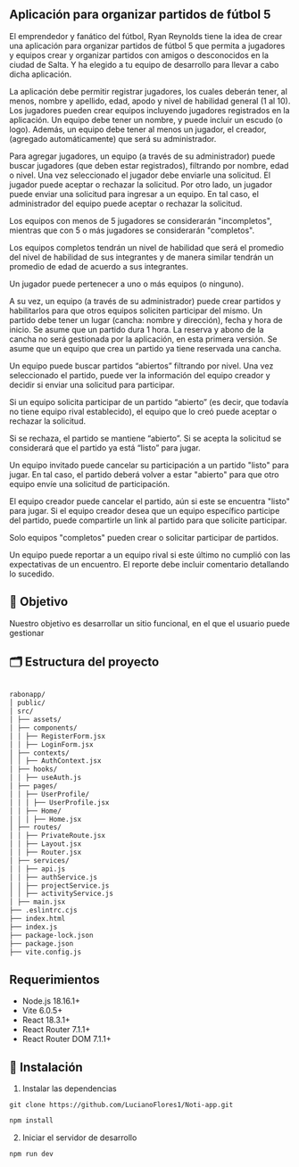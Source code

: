 ## Aplicación para organizar partidos de fútbol 5

El emprendedor y fanático del fútbol, Ryan Reynolds tiene la idea de crear una aplicación
para organizar partidos de fútbol 5 que permita a jugadores y equipos crear y organizar
partidos con amigos o desconocidos en la ciudad de Salta. Y ha elegido a tu equipo de
desarrollo para llevar a cabo dicha aplicación.

La aplicación debe permitir registrar jugadores, los cuales deberán tener, al menos, nombre
y apellido, edad, apodo y nivel de habilidad general (1 al 10).
Los jugadores pueden crear equipos incluyendo jugadores registrados en la aplicación. Un
equipo debe tener un nombre, y puede incluir un escudo (o logo). Además, un equipo debe
tener al menos un jugador, el creador, (agregado automáticamente) que será su
administrador.

Para agregar jugadores, un equipo (a través de su administrador) puede buscar jugadores
(que deben estar registrados), filtrando por nombre, edad o nivel. Una vez seleccionado el
jugador debe enviarle una solicitud. El jugador puede aceptar o rechazar la solicitud.
Por otro lado, un jugador puede enviar una solicitud para ingresar a un equipo. En tal caso,
el administrador del equipo puede aceptar o rechazar la solicitud.

Los equipos con menos de 5 jugadores se considerarán "incompletos", mientras que con 5
o más jugadores se considerarán "completos".

Los equipos completos tendrán un nivel de habilidad que será el promedio del nivel de
habilidad de sus integrantes y de manera similar tendrán un promedio de edad de acuerdo
a sus integrantes.

Un jugador puede pertenecer a uno o más equipos (o ninguno).

A su vez, un equipo (a través de su administrador) puede crear partidos y habilitarlos para
que otros equipos soliciten participar del mismo. Un partido debe tener un lugar (cancha:
nombre y dirección), fecha y hora de inicio. Se asume que un partido dura 1 hora. La reserva
y abono de la cancha no será gestionada por la aplicación, en esta primera versión. Se
asume que un equipo que crea un partido ya tiene reservada una cancha.

Un equipo puede buscar partidos “abiertos” filtrando por nivel. Una vez seleccionado el
partido, puede ver la información del equipo creador y decidir si enviar una solicitud para
participar.

Si un equipo solicita participar de un partido “abierto” (es decir, que todavía no tiene equipo
rival establecido), el equipo que lo creó puede aceptar o rechazar la solicitud.

Si se rechaza, el partido se mantiene “abierto”. Si se acepta la solicitud se considerará que
el partido ya está “listo” para jugar.

Un equipo invitado puede cancelar su participación a un partido "listo" para jugar. En tal
caso, el partido deberá volver a estar "abierto" para que otro equipo envíe una solicitud de
participación.

El equipo creador puede cancelar el partido, aún si este se encuentra "listo" para jugar.
Si el equipo creador desea que un equipo específico participe del partido, puede
compartirle un link al partido para que solicite participar.

Solo equipos "completos" pueden crear o solicitar participar de partidos.

Un equipo puede reportar a un equipo rival si este último no cumplió con las expectativas
de un encuentro. El reporte debe incluir comentario detallando lo sucedido.

## 🎯 Objetivo

 Nuestro objetivo es desarrollar un sitio funcional, en el que el usuario puede gestionar

## 🗂️ Estructura del proyecto 

```bash

rabonapp/
│ public/
│ src/
│ ├── assets/
│ ├── components/
│ │ ├── RegisterForm.jsx
│ │ ├── LoginForm.jsx
│ ├── contexts/
│ │ ├── AuthContext.jsx
│ ├── hooks/
│ │ ├── useAuth.js
│ ├── pages/
│ │ ├── UserProfile/
│ │ │ ├── UserProfile.jsx
│ │ ├── Home/
│ │ │ ├── Home.jsx
│ ├── routes/
│ │ ├── PrivateRoute.jsx
│ │ ├── Layout.jsx
│ │ ├── Router.jsx
│ ├── services/
│ │ ├── api.js
│ │ ├── authService.js
│ │ ├── projectService.js
│ │ ├── activityService.js
│ ├── main.jsx
├── .eslintrc.cjs
├── index.html
├── index.js
├── package-lock.json
├── package.json
├── vite.config.js

```

## Requerimientos

- Node.js 18.16.1+
- Vite 6.0.5+
- React 18.3.1+
- React Router 7.1.1+
- React Router DOM 7.1.1+

## 📝 Instalación

1. Instalar las dependencias

```shell
git clone https://github.com/LucianoFlores1/Noti-app.git
```

```bash
npm install
```

2. Iniciar el servidor de desarrollo

```bash
npm run dev
```

